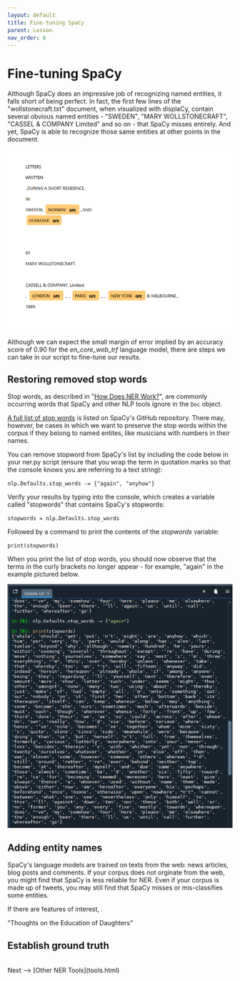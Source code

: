 ```yaml
---
layout: default
title: Fine-tuning SpaCy
parent: Lesson
nav_order: 6
---
```


# Fine-tuning SpaCy

Although SpaCy does an impressive job of recognizing named entities, it falls short of being perfect. In fact, the first few lines of the "wollstonecraft.txt" document, when visualized with displaCy, contain several obvious named entities - "SWEDEN", "MARY WOLLSTONECRAFT", "CASSEL & COMPANY Limited" and so on - that SpaCy misses entirely. And yet, SpaCy is able to recognize those same entities at other points in the document. 

![](assets/img/ner-misses.png)

Although we can expect the small margin of error implied by an accuracy score of 0.90 for the *en_core_web_trf* language model, there are steps we can take in our script to fine-tune our results. 

## Restoring removed stop words

Stop words, as described in "[How Does NER Work?](ner.html)", are commonly occurring words that SpaCy and other NLP tools ignore in the `Doc` object. 

[A full list of stop words](https://github.com/explosion/spaCy/blob/master/spacy/lang/en/stop_words.py) is listed on SpaCy's GitHub repository. There may, however, be cases in which we want to preserve the stop words within the corpus if they belong to named entites, like musicians with numbers in their names.

You can remove stopword from SpaCy's list by including the code below in your ner.py script (ensure that you wrap the term in quotation marks so that the console knows you are referring to a text string):

```
nlp.Defaults.stop_words -= {"again", "anyhow"}
```

Verify your results by typing into the console, which creates a variable called "stopwords" that contains SpaCy's stopwords:

```
stopwords = nlp.Defaults.stop_words
```

Followed by a command to print the contents of the *stopwords* variable:

```
print(stopwords)
```

When you print the list of stop words, you should now observe that the terms in the curly brackets no longer appear - for example, "again" in the example pictured below.

![](assets/img/console-stopwords.png)

## Adding entity names

SpaCy's language models are trained on texts from the web: news articles, blog posts and comments. If your corpus does not orginate from the web, you might find that SpaCy is less reliable for NER. Even if your corpus is made up of tweets, you may still find that SpaCy misses or mis-classifies some entities.

If there are features of interest, .

"Thoughts on the Education of Daughters"

## Establish ground truth

<br />
Next --> [Other NER Tools](tools.html)
